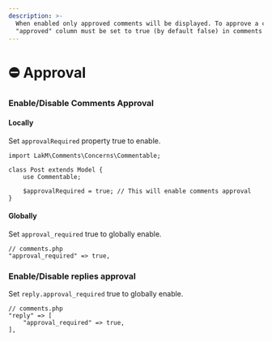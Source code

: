 ```yaml
---
description: >-
  When enabled only approved comments will be displayed. To approve a comment
  "approved" column must be set to true (by default false) in comments table.
---
```


# ⛔ Approval

### Enable/Disable Comments Approval

#### Locally

Set `approvalRequired` property true to enable.

```
import LakM\Comments\Concerns\Commentable;

class Post extends Model {
    use Commentable;
    
    $approvalRequired = true; // This will enable comments approval
}
```

#### Globally

Set `approval_required` true to globally enable.

```
// comments.php
"approval_required" => true,
```

### Enable/Disable replies approval

Set `reply.approval_required` true to globally enable.

```
// comments.php
"reply" => [
    "approval_required" => true,
],
```
